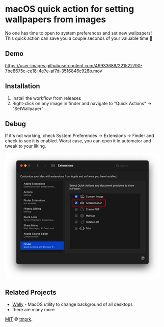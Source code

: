 # macOS quick action for setting wallpapers from images

No one has time to open to system preferences and set new wallpapers! This quick action can save you a couple seconds of your valuable time 😬

## Demo

https://user-images.githubusercontent.com/49933688/221522790-7be8675c-ce18-4e7e-af7d-3516846c928b.mov

## Installation

1. Install the workflow from releases
2. Right-click on any image in finder and navigate to "Quick Actions" -> "SetWallpaper"

## Debug

If it's not working, check System Preferences -> Extensions -> Finder and check to see it is enabled. Worst case, you can open it in automator and tweak to your liking.

![Preferences](https://github.com/tmprk/right-click-set-wallpaper-macOS/blob/main/pictures/debug.png)

## Related Projects

- [Wally](https://github.com/georgesofianosgr/wally) - MacOS utility to change background of all desktops
- there are many more

[MIT](LICENSE) © [tmprk](https://github.com/tmprk).
